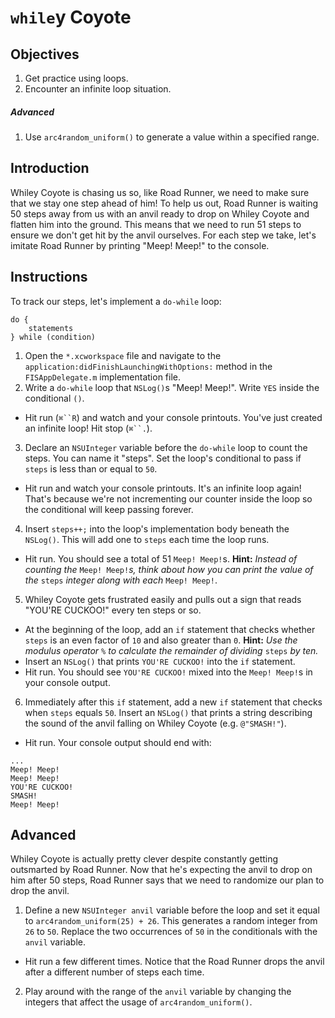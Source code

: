 # `while`y Coyote

## Objectives

1. Get practice using loops.
2. Encounter an infinite loop situation.

##### Advanced

1. Use `arc4random_uniform()` to generate a value within a specified range.

## Introduction

Whiley Coyote is chasing us so, like Road Runner, we need to make sure that we stay one step ahead of him! To help us out, Road Runner is waiting 50 steps away from us with an anvil ready to drop on Whiley Coyote and flatten him into the ground. This means that we need to run 51 steps to ensure we don't get hit by the anvil ourselves. For each step we take, let's imitate Road Runner by printing "Meep! Meep!" to the console.

## Instructions

To track our steps, let's implement a `do-while` loop:

```objc
do {
    statements
} while (condition)
```

1. Open the `*.xcworkspace` file and navigate to the `application:didFinishLaunchingWithOptions:` method in the `FISAppDelegate.m` implementation file.
2. Write a `do-while` loop that `NSLog()`s "Meep! Meep!". Write `YES` inside the conditional `()`. 
  * Hit run (`⌘``R`) and watch and your console printouts. You've just created an infinite loop! Hit stop (`⌘``.`).
3. Declare an `NSUInteger` variable before the `do-while` loop to count the steps. You can name it "steps". Set the loop's conditional to pass if `steps` is less than or equal to `50`.
  * Hit run and watch your console printouts. It's an infinite loop again! That's because we're not incrementing our counter inside the loop so the conditional will keep passing forever.
4. Insert `steps++;` into the loop's implementation body beneath the `NSLog()`. This will add one to `steps` each time the loop runs.
  * Hit run. You should see a total of 51 `Meep! Meep!`s. **Hint:** *Instead of counting the* `Meep! Meep!`*s, think about how you can print the value of the* `steps` *integer along with each* `Meep! Meep!`.
5. Whiley Coyote gets frustrated easily and pulls out a sign that reads "YOU'RE CUCKOO!" every ten steps or so.
  * At the beginning of the loop, add an `if` statement that checks whether `steps` is an even factor of `10` and also greater than `0`. **Hint:** *Use the modulus operator* `%` *to calculate the remainder of dividing* `steps` *by ten.*
  * Insert an `NSLog()` that prints `YOU'RE CUCKOO!` into the `if` statement.
  * Hit run. You should see `YOU'RE CUCKOO!` mixed into the `Meep! Meep!`s in your console output.
6. Immediately after this `if` statement, add a new `if` statement that checks when `steps` equals `50`. Insert an `NSLog()` that prints a string describing the sound of the anvil falling on Whiley Coyote (e.g. `@"SMASH!"`).
  * Hit run. Your console output should end with:

```
...
Meep! Meep!
Meep! Meep!
YOU'RE CUCKOO!
SMASH!
Meep! Meep!
```

## Advanced

Whiley Coyote is actually pretty clever despite constantly getting outsmarted by Road Runner. Now that he's expecting the anvil to drop on him after 50 steps, Road Runner says that we need to randomize our plan to drop the anvil.
	
1. Define a new `NSUInteger anvil` variable before the loop and set it equal to `arc4random_uniform(25) + 26`. This generates a random integer from `26` to `50`. Replace the two occurrences of `50` in the conditionals with the `anvil` variable.
  * Hit run a few different times. Notice that the Road Runner drops the anvil after a different number of steps each time.
2. Play around with the range of the `anvil` variable by changing the integers that affect the usage of `arc4random_uniform()`.
